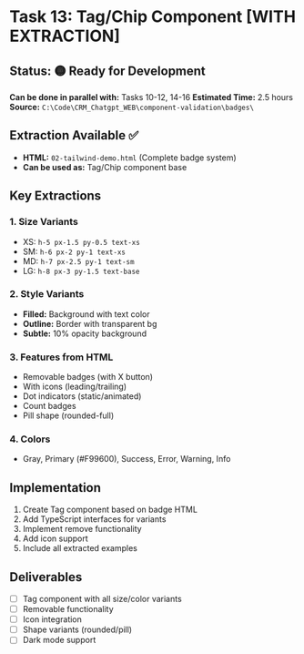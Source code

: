 # Task 13: Tag/Chip Component [WITH EXTRACTION]

## Status: 🟡 Ready for Development
**Can be done in parallel with:** Tasks 10-12, 14-16
**Estimated Time:** 2.5 hours
**Source:** `C:\Code\CRM_Chatgpt_WEB\component-validation\badges\`

## Extraction Available ✅
- **HTML:** `02-tailwind-demo.html` (Complete badge system)
- **Can be used as:** Tag/Chip component base

## Key Extractions

### 1. Size Variants
- XS: `h-5 px-1.5 py-0.5 text-xs`
- SM: `h-6 px-2 py-1 text-xs`
- MD: `h-7 px-2.5 py-1 text-sm`
- LG: `h-8 px-3 py-1.5 text-base`

### 2. Style Variants
- **Filled:** Background with text color
- **Outline:** Border with transparent bg
- **Subtle:** 10% opacity background

### 3. Features from HTML
- Removable badges (with X button)
- With icons (leading/trailing)
- Dot indicators (static/animated)
- Count badges
- Pill shape (rounded-full)

### 4. Colors
- Gray, Primary (#F99600), Success, Error, Warning, Info

## Implementation
1. Create Tag component based on badge HTML
2. Add TypeScript interfaces for variants
3. Implement remove functionality
4. Add icon support
5. Include all extracted examples

## Deliverables
- [ ] Tag component with all size/color variants
- [ ] Removable functionality
- [ ] Icon integration
- [ ] Shape variants (rounded/pill)
- [ ] Dark mode support
